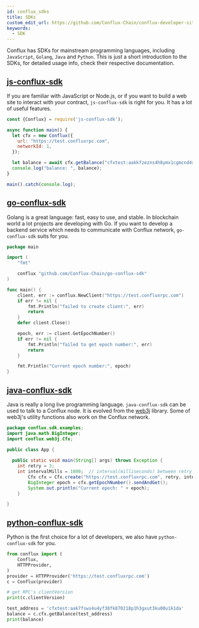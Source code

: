 ```yaml
---
id: conflux_sdks
title: SDKs
custom_edit_url: https://github.com/Conflux-Chain/conflux-developer-site/edit/master/docs/sdks-and-tools/en/sdks.md
keywords:
  - SDK
---
```

Conflux has SDKs for mainstream programming languages, including `JavaScript`, `Golang`, `Java` and `Python`. This is just a short introduction to the SDKs, for detailed usage info, check their respective documentation.

## [js-conflux-sdk](https://github.com/conflux-chain/js-conflux-sdk)
If you are familiar with JavaScript or Node.js, or if you want to build a web site to interact with your contract, `js-conflux-sdk` is right for you. It has a lot of useful features.

```js
const {Conflux} = require('js-conflux-sdk');

async function main() {
  let cfx = new Conflux({
    url: "https://test.confluxrpc.com",
    networkId: 1,
  });

  let balance = await cfx.getBalance("cfxtest:aakkfzezns4h8ymx1cgmcnd4x3aev6e2he38nnu8sv");
  console.log("balance: ", balance);
}

main().catch(console.log);
```

## [go-conflux-sdk](https://github.com/conflux-chain/go-conflux-sdk)
Golang is a great language: fast, easy to use, and stable. In blockchain world a lot projects are developing with Go. If you want to develop a backend service which needs to communicate with Conflux network, `go-conflux-sdk` suits for you.

```go
package main

import (
	"fmt"

	conflux "github.com/Conflux-Chain/go-conflux-sdk"
)

func main() {
	client, err := conflux.NewClient("https://test.confluxrpc.com")
	if err != nil {
		fmt.Println("failed to create client:", err)
		return
	}
	defer client.Close()

	epoch, err := client.GetEpochNumber()
	if err != nil {
		fmt.Println("failed to get epoch number:", err)
		return
	}

	fmt.Println("Current epoch number:", epoch)
}

```

## [java-conflux-sdk](https://github.com/conflux-chain/java-conflux-sdk)
Java is really a long live programming language. `java-conflux-sdk` can be used to talk to a Conflux node. It is evolved from the [web3j](https://docs.web3j.io/) library. Some of web3j's utility functions also work on the Conflux network.

```java
package conflux.sdk.examples;
import java.math.BigInteger;
import conflux.web3j.Cfx;

public class App {
	
  public static void main(String[] args) throws Exception {
    int retry = 3;
    int intervalMills = 1000;  // interval(milliseconds) between retry
		Cfx cfx = Cfx.create("https://test.confluxrpc.com", retry, intervalMills);
		BigInteger epoch = cfx.getEpochNumber().sendAndGet();
		System.out.println("Current epoch: " + epoch);
	}

}
```

## [python-conflux-sdk](https://github.com/conflux-chain/python-conflux-sdk)
Python is the first choice for a lot of developers, we also have `python-conflux-sdk` for you.

```python
from conflux import (
    Conflux,
    HTTPProvider,
)
provider = HTTPProvider('https://test.confluxrpc.com')
c = Conflux(provider)

# get RPC's clientVersion
print(c.clientVersion)

test_address = 'cfxtest:aak7fsws4u4yf38fk870218p1h3gxut3ku00u1k1da'
balance = c.cfx.getBalance(test_address)
print(balance)
```

